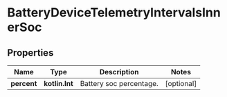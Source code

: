 
# BatteryDeviceTelemetryIntervalsInnerSoc

## Properties
Name | Type | Description | Notes
------------ | ------------- | ------------- | -------------
**percent** | **kotlin.Int** | Battery soc percentage. |  [optional]



